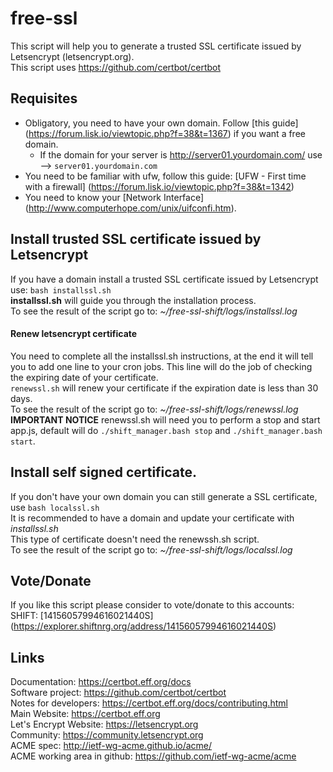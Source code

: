 # free-ssl
This script will help you to generate a trusted SSL certificate issued by Letsencrypt (letsencrypt.org).<br>
This script uses https://github.com/certbot/certbot

## Requisites
* Obligatory, you need to have your own domain. Follow [this guide] (https://forum.lisk.io/viewtopic.php?f=38&t=1367) if you want a free domain.
	* If the domain for your server is http://server01.yourdomain.com/ use --> `server01.yourdomain.com`
* You need to be familiar with ufw, follow this guide: [UFW - First time with a firewall] (https://forum.lisk.io/viewtopic.php?f=38&t=1342)
* You need to know your [Network Interface] (http://www.computerhope.com/unix/uifconfi.htm).<br>

## Install trusted SSL certificate issued by Letsencrypt
If you have a domain install a trusted SSL certificate issued by Letsencrypt use: `bash installssl.sh`<br>
**installssl.sh** will guide you through the installation process.<br>
To see the result of the script go to: *~/free-ssl-shift/logs/installssl.log*
#### Renew letsencrypt certificate
You need to complete all the installssl.sh instructions, at the end it will tell you to add one line to your cron jobs. This line will do the job of checking the expiring date of your certificate.<br>
`renewssl.sh` will renew your certificate if the expiration date is less than 30 days.<br>
To see the result of the script go to: *~/free-ssl-shift/logs/renewssl.log*<br>
**IMPORTANT NOTICE** renewssl.sh will need you to perform a stop and start app.js, default will do `./shift_manager.bash stop` and `./shift_manager.bash start`.<br>

## Install self signed certificate.
If you don't have your own domain you can still generate a SSL certificate, use `bash localssl.sh`<br>
It is recommended to have a domain and update your certificate with *installssl.sh*<br>
This type of certificate doesn't need the renewssh.sh script.<br>
To see the result of the script go to: *~/free-ssl-shift/logs/localssl.log*<br>

## Vote/Donate
If you like this script please consider to vote/donate to this accounts:<br>
SHIFT: [14156057994616021440S] (https://explorer.shiftnrg.org/address/14156057994616021440S)<br>

## Links
Documentation: https://certbot.eff.org/docs <br>
Software project: https://github.com/certbot/certbot <br>
Notes for developers: https://certbot.eff.org/docs/contributing.html <br>
Main Website: https://certbot.eff.org <br>
Let's Encrypt Website: https://letsencrypt.org <br>
Community: https://community.letsencrypt.org <br>
ACME spec: http://ietf-wg-acme.github.io/acme/ <br>
ACME working area in github: https://github.com/ietf-wg-acme/acme <br>
